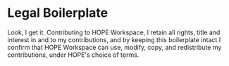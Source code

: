# Legal Boilerplate

Look, I get it.
Contributing to HOPE Workspace, I retain all rights, title and interest in and to my contributions, and by keeping
this boilerplate intact I confirm that HOPE Workspace can use, modify, copy, and redistribute my contributions,
under HOPE's choice of terms.
